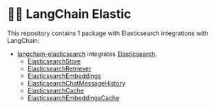 # 🦜️🔗 LangChain Elastic

This repository contains 1 package with Elasticsearch integrations with LangChain:

- [langchain-elasticsearch](https://pypi.org/project/langchain-elasticsearch/) integrates [Elasticsearch](https://www.elastic.co/elasticsearch).
    - [ElasticsearchStore](https://python.langchain.com/docs/integrations/vectorstores/elasticsearch/)
    - [ElasticsearchRetriever](https://python.langchain.com/docs/integrations/retrievers/elasticsearch_retriever/)
    - [ElasticsearchEmbeddings](https://python.langchain.com/docs/integrations/text_embedding/elasticsearch/)
    - [ElasticsearchChatMessageHistory](https://python.langchain.com/docs/integrations/memory/elasticsearch_chat_message_history/)
    - [ElasticsearchCache](https://python.langchain.com/docs/integrations/llm_caching/#elasticsearch-cache)
    - [ElasticsearchEmbeddingsCache](https://python.langchain.com/docs/integrations/stores/elasticsearch/)
